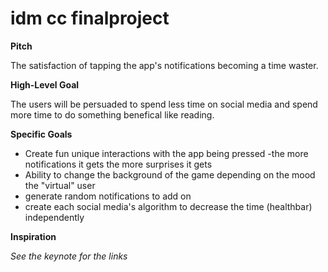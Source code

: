 # idm cc finalproject

**Pitch**

The satisfaction of tapping the app's notifications becoming a time waster.

**High-Level Goal**

The users will be persuaded to spend less time on social media and spend more time to do something benefical like reading.

**Specific Goals**
- Create fun unique interactions with the app being pressed 
-the more notifications it gets the more surprises it gets
- Ability to change the background of the game depending on the mood the "virtual" user
- generate random notifications to add on
- create each social media's algorithm to decrease the time (healthbar) independently

**Inspiration**

*See the keynote for the links*

